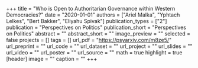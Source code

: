 +++
title = "Who is Open to Authoritarian Governance within Western Democracies?"
date = "2020-01-01"
authors = ["Ariel Malka", "Yphtach Lelkes", "Bert Bakker", "Eliyahu Spivak"]
publication_types = ["2"]
publication = "Perspectives on Politics"
publication_short = "Perspectives on Politics"
abstract = ""
abstract_short = ""
image_preview = ""
selected = false
projects = []
tags = []
url_pdf = "https://psyarxiv.com/m8ze5/"
url_preprint = ""
url_code = ""
url_dataset = ""
url_project = ""
url_slides = ""
url_video = ""
url_poster = ""
url_source = ""
math = true
highlight = true
[header]
image = ""
caption = ""
+++

